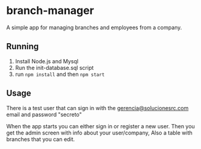 # branch-manager

A simple app for managing branches and employees from a company.

## Running
1. Install Node.js and Mysql
2. Run the init-database.sql script
3. run `npm install` and then `npm start`

## Usage
There is a test user that can sign in with the gerencia@solucionesrc.com email and password "secreto"

When the app starts you can either sign in or register a new user. Then you get the admin screen with info about your user/company, Also a table with branches that you can edit.
